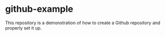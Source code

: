 # github-example
This repository is a demonstration of how to create a Github repository  and properly set it up.
